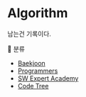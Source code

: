 # Algorithm

남는건 기록이다.

:dizzy: 분류

- [Baekjoon](https://github.com/ToLoad/Algorithm/tree/main/Baekjoon)
- [Programmers](https://github.com/ToLoad/Algorithm/tree/main/Programmers)
- [SW Expert Academy](https://github.com/ToLoad/Algorithm/tree/main/SWEA)
- [Code Tree](https://github.com/ToLoad/Algorithm/tree/main/Code%20Tree)
